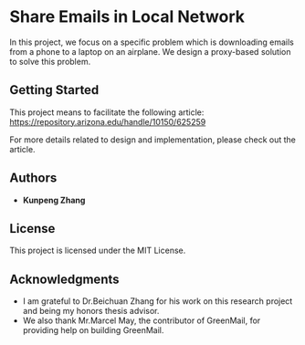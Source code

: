 # Share Emails in Local Network

In this project, we focus on a specific problem which is downloading emails from a
phone to a laptop on an airplane. We design a proxy-based solution to solve this
problem. 

## Getting Started

This project means to facilitate the following article:
https://repository.arizona.edu/handle/10150/625259

For more details related to design and implementation,
please check out the article.

## Authors

* **Kunpeng Zhang**

## License

This project is licensed under the MIT License.

## Acknowledgments

* I am grateful to Dr.Beichuan Zhang for his work on this research project and being my honors thesis advisor.
* We also thank Mr.Marcel May, the contributor of GreenMail, for providing help on building GreenMail. 

